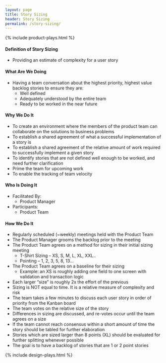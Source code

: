 ```yaml
---
layout: page
title: Story Sizing
header: Story Sizing
permalink: /story-sizing/
---
```

<div class="row">
    <div class="col-md-3">
       {% include product-plays.html %}
    </div>
    <div class="col-md-6">
        <h4 class="Definition" id="Definition">
            Definition of Story Sizing
        </h4>
        <ul>
            <li>Providing an estimate of complexity for a user story</li>
        </ul>
        <h4 class="What" id="What">
            What Are We Doing
        </h4>
	<ul>
        <li>Having a team conversation about the highest priority, highest value backlog stories to ensure they are:
            <ul>
                <li>Well defined</li>
                <li>Adequately understood by the entire team</li>
                <li>Ready to be worked in the near future</li>
            </ul>
        </li>
	</ul>
        <h4 class="Why" id="Why">
            Why We Do It
        </h4>
        <ul>
           <li>To create an environment where the members of the product team can collaborate on the solutions to business problems</li>
           <li>To establish a shared agreement of what a successful implementation of a story is</li>
           <li>To establish a shared agreement of the relative amount of work required to successfully implement a given story</li>
           <li>To identify stories that are not defined well enough to be worked, and need further clarification</li>
           <li>Prime the team for upcoming work</li>
 	   <li>To enable the tracking of team velocity</li>
	</ul>
        <h4 class="Who" id="Who">
            Who Is Doing It
        </h4>
        <ul>
           <li>Facilitated By:
              <ul>
        	<li>Product Manager</li>
    	      </ul>
           </li>
           <li>Participants:
    	      <ul>
        	<li>Product Team </li>
    	      </ul>
           </li>
       </ul>
<h4 class="How" id="How">
    How We Do It
</h4>
<ul>
    <li>Regularly scheduled (~weekly) meetings held with the Product Team</li>
    <li>The Product Manager grooms the backlog prior to the meeting</li>
    <li>The Product Team agrees on a method for sizing in their initial sizing meeting
        <ul>
            <li>T-Shirt Sizing – XS, S, M, L, XL, XXL..</li>
            <li>Pointing – 1, 2, 3, 5, 8, 13…</li>
        </ul>
    </li>
    <li class="IPS-Agrees" id="IPS-Agrees">The Product Team agrees on a baseline for their sizing
        <ul>
            <li>Example: an XS is roughly adding one field to one screen with validation and transaction logic</li>
        </ul>
    </li>
    <li>Each larger “size” is roughly 2x the effort of the previous</li>
    <li>Sizing is NOT equal to time.  It is a relative measure of complexity and risk</li>
    <li>The team takes a few minutes to discuss each user story in order of priority from the Kanban board</li>
    <li>The team votes on the relative size of the story</li>
    <li>Differences in sizing are discussed, and re-votes occur until the team agrees on a size</li>
    <li>If the team cannot reach consensus within a short amount of time the story should be tabled for further elaboration</li>
    <li>Stories which are sized larger than 8 points (XL) should be evaluated for further splitting whenever possible</li>
    <li>The goal is to have a backlog of stories that are 1 or 2 point stories</li>
</ul>
    </div>
    <div class="col-md-3">
        {% include design-plays.html %}
    </div>
</div>
